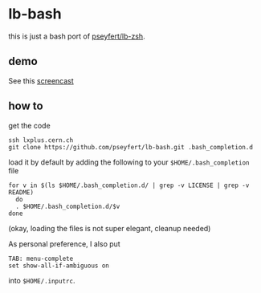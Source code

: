 # lb-bash

this is just a bash port of [pseyfert/lb-zsh](https://github.com/pseyfert/lb-zsh).

## demo

See this [screencast](http://virgilio.mib.infn.it/~seyfert/videos/lb-bash.webm)

## how to

get the code
```
ssh lxplus.cern.ch
git clone https://github.com/pseyfert/lb-bash.git .bash_completion.d
```

load it by default by adding the following to your `$HOME/.bash_completion` file
```
for v in $(ls $HOME/.bash_completion.d/ | grep -v LICENSE | grep -v README)
  do
  . $HOME/.bash_completion.d/$v
done
```

(okay, loading the files is not super elegant, cleanup needed)

As personal preference, I also put

```
TAB: menu-complete
set show-all-if-ambiguous on
```

into `$HOME/.inputrc`.

